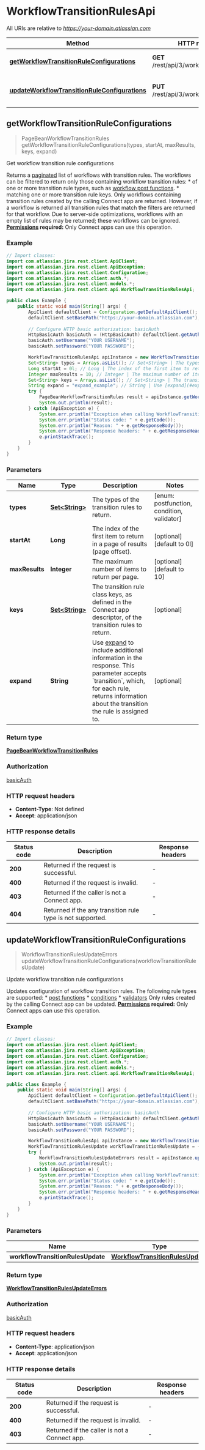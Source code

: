# WorkflowTransitionRulesApi

All URIs are relative to *https://your-domain.atlassian.com*

Method | HTTP request | Description
------------- | ------------- | -------------
[**getWorkflowTransitionRuleConfigurations**](WorkflowTransitionRulesApi.md#getWorkflowTransitionRuleConfigurations) | **GET** /rest/api/3/workflow/rule/config | Get workflow transition rule configurations
[**updateWorkflowTransitionRuleConfigurations**](WorkflowTransitionRulesApi.md#updateWorkflowTransitionRuleConfigurations) | **PUT** /rest/api/3/workflow/rule/config | Update workflow transition rule configurations



## getWorkflowTransitionRuleConfigurations

> PageBeanWorkflowTransitionRules getWorkflowTransitionRuleConfigurations(types, startAt, maxResults, keys, expand)

Get workflow transition rule configurations

Returns a [paginated](#pagination) list of workflows with transition rules. The workflows can be filtered to return only those containing workflow transition rules:   *  of one or more transition rule types, such as [workflow post functions](https://developer.atlassian.com/cloud/jira/platform/modules/workflow-post-function/).  *  matching one or more transition rule keys.  Only workflows containing transition rules created by the calling Connect app are returned. However, if a workflow is returned all transition rules that match the filters are returned for that workflow.  Due to server-side optimizations, workflows with an empty list of rules may be returned; these workflows can be ignored.  **[Permissions](#permissions) required:** Only Connect apps can use this operation.

### Example

```java
// Import classes:
import com.atlassian.jira.rest.client.ApiClient;
import com.atlassian.jira.rest.client.ApiException;
import com.atlassian.jira.rest.client.Configuration;
import com.atlassian.jira.rest.client.auth.*;
import com.atlassian.jira.rest.client.models.*;
import com.atlassian.jira.rest.client.api.WorkflowTransitionRulesApi;

public class Example {
    public static void main(String[] args) {
        ApiClient defaultClient = Configuration.getDefaultApiClient();
        defaultClient.setBasePath("https://your-domain.atlassian.com");
        
        // Configure HTTP basic authorization: basicAuth
        HttpBasicAuth basicAuth = (HttpBasicAuth) defaultClient.getAuthentication("basicAuth");
        basicAuth.setUsername("YOUR USERNAME");
        basicAuth.setPassword("YOUR PASSWORD");

        WorkflowTransitionRulesApi apiInstance = new WorkflowTransitionRulesApi(defaultClient);
        Set<String> types = Arrays.asList(); // Set<String> | The types of the transition rules to return.
        Long startAt = 0l; // Long | The index of the first item to return in a page of results (page offset).
        Integer maxResults = 10; // Integer | The maximum number of items to return per page.
        Set<String> keys = Arrays.asList(); // Set<String> | The transition rule class keys, as defined in the Connect app descriptor, of the transition rules to return.
        String expand = "expand_example"; // String | Use [expand](#expansion) to include additional information in the response. This parameter accepts `transition`, which, for each rule, returns information about the transition the rule is assigned to.
        try {
            PageBeanWorkflowTransitionRules result = apiInstance.getWorkflowTransitionRuleConfigurations(types, startAt, maxResults, keys, expand);
            System.out.println(result);
        } catch (ApiException e) {
            System.err.println("Exception when calling WorkflowTransitionRulesApi#getWorkflowTransitionRuleConfigurations");
            System.err.println("Status code: " + e.getCode());
            System.err.println("Reason: " + e.getResponseBody());
            System.err.println("Response headers: " + e.getResponseHeaders());
            e.printStackTrace();
        }
    }
}
```

### Parameters


Name | Type | Description  | Notes
------------- | ------------- | ------------- | -------------
 **types** | [**Set&lt;String&gt;**](String.md)| The types of the transition rules to return. | [enum: postfunction, condition, validator]
 **startAt** | **Long**| The index of the first item to return in a page of results (page offset). | [optional] [default to 0l]
 **maxResults** | **Integer**| The maximum number of items to return per page. | [optional] [default to 10]
 **keys** | [**Set&lt;String&gt;**](String.md)| The transition rule class keys, as defined in the Connect app descriptor, of the transition rules to return. | [optional]
 **expand** | **String**| Use [expand](#expansion) to include additional information in the response. This parameter accepts &#x60;transition&#x60;, which, for each rule, returns information about the transition the rule is assigned to. | [optional]

### Return type

[**PageBeanWorkflowTransitionRules**](PageBeanWorkflowTransitionRules.md)

### Authorization

[basicAuth](../README.md#basicAuth)

### HTTP request headers

- **Content-Type**: Not defined
- **Accept**: application/json

### HTTP response details
| Status code | Description | Response headers |
|-------------|-------------|------------------|
| **200** | Returned if the request is successful. |  -  |
| **400** | Returned if the request is invalid. |  -  |
| **403** | Returned if the caller is not a Connect app. |  -  |
| **404** | Returned if the any transition rule type is not supported. |  -  |


## updateWorkflowTransitionRuleConfigurations

> WorkflowTransitionRulesUpdateErrors updateWorkflowTransitionRuleConfigurations(workflowTransitionRulesUpdate)

Update workflow transition rule configurations

Updates configuration of workflow transition rules. The following rule types are supported:   *  [post functions](https://developer.atlassian.com/cloud/jira/platform/modules/workflow-post-function/)  *  [conditions](https://developer.atlassian.com/cloud/jira/platform/modules/workflow-condition/)  *  [validators](https://developer.atlassian.com/cloud/jira/platform/modules/workflow-validator/)  Only rules created by the calling Connect app can be updated.  **[Permissions](#permissions) required:** Only Connect apps can use this operation.

### Example

```java
// Import classes:
import com.atlassian.jira.rest.client.ApiClient;
import com.atlassian.jira.rest.client.ApiException;
import com.atlassian.jira.rest.client.Configuration;
import com.atlassian.jira.rest.client.auth.*;
import com.atlassian.jira.rest.client.models.*;
import com.atlassian.jira.rest.client.api.WorkflowTransitionRulesApi;

public class Example {
    public static void main(String[] args) {
        ApiClient defaultClient = Configuration.getDefaultApiClient();
        defaultClient.setBasePath("https://your-domain.atlassian.com");
        
        // Configure HTTP basic authorization: basicAuth
        HttpBasicAuth basicAuth = (HttpBasicAuth) defaultClient.getAuthentication("basicAuth");
        basicAuth.setUsername("YOUR USERNAME");
        basicAuth.setPassword("YOUR PASSWORD");

        WorkflowTransitionRulesApi apiInstance = new WorkflowTransitionRulesApi(defaultClient);
        WorkflowTransitionRulesUpdate workflowTransitionRulesUpdate = {"workflows":[{"postFunctions":[{"configuration":{"value":"{ \"color\": \"red\" }"},"id":"b4d6cbdc-59f5-11e9-8647-d663bd873d93"}],"validators":[{"configuration":{"value":"{ \"shape\": \"square\" }"},"id":"11e9-59f5-b4d6cbdc-8647-d663bd873d93"}],"conditions":[{"configuration":{"value":"{ \"size\": \"medium\" }"},"id":"d663bd873d93-59f5-11e9-8647-b4d6cbdc"}],"workflowId":{"draft":false,"name":"My Workflow name"}}]}; // WorkflowTransitionRulesUpdate | 
        try {
            WorkflowTransitionRulesUpdateErrors result = apiInstance.updateWorkflowTransitionRuleConfigurations(workflowTransitionRulesUpdate);
            System.out.println(result);
        } catch (ApiException e) {
            System.err.println("Exception when calling WorkflowTransitionRulesApi#updateWorkflowTransitionRuleConfigurations");
            System.err.println("Status code: " + e.getCode());
            System.err.println("Reason: " + e.getResponseBody());
            System.err.println("Response headers: " + e.getResponseHeaders());
            e.printStackTrace();
        }
    }
}
```

### Parameters


Name | Type | Description  | Notes
------------- | ------------- | ------------- | -------------
 **workflowTransitionRulesUpdate** | [**WorkflowTransitionRulesUpdate**](WorkflowTransitionRulesUpdate.md)|  |

### Return type

[**WorkflowTransitionRulesUpdateErrors**](WorkflowTransitionRulesUpdateErrors.md)

### Authorization

[basicAuth](../README.md#basicAuth)

### HTTP request headers

- **Content-Type**: application/json
- **Accept**: application/json

### HTTP response details
| Status code | Description | Response headers |
|-------------|-------------|------------------|
| **200** | Returned if the request is successful. |  -  |
| **400** | Returned if the request is invalid. |  -  |
| **403** | Returned if the caller is not a Connect app. |  -  |

